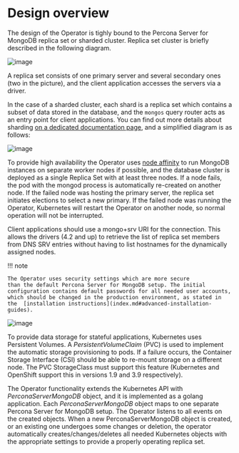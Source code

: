 # Design overview

The design of the Operator is tighly bound to the Percona Server for
MongoDB replica set or sharded cluster. Replica set cluster is briefly described
in the following diagram.

![image](assets/images/replication.svg)

A replica set consists of one primary server and several secondary ones
(two in the picture), and the client application accesses the servers
via a driver.

In the case of a sharded cluster, each shard is a replica set which contains a
subset of data stored in the database, and the `mongos` query router acts as an
entry point for client applications. You can find out more details about sharding
[on a dedicated documentation page](sharding.md), and a simplified diagram
is as follows:

![image](assets/images/sharding.svg)

<a name="high-availability"></a>To provide high availability the Operator uses [node affinity](https://kubernetes.io/docs/concepts/configuration/assign-pod-node/#affinity-and-anti-affinity)
to run MongoDB instances on separate worker nodes if possible, and the
database cluster is deployed as a single Replica Set with at least three
nodes. If a node fails, the pod with the mongod process is automatically
re-created on another node. If the failed node was hosting the primary
server, the replica set initiates elections to select a new primary. If
the failed node was running the Operator, Kubernetes will restart the Operator on
another node, so normal operation will not be interrupted.

Client applications should use a mongo+srv URI for the connection. This
allows the drivers (4.2 and up) to retrieve the list of replica set
members from DNS SRV entries without having to list hostnames for the
dynamically assigned nodes.

!!! note

    The Operator uses security settings which are more secure
    than the default Percona Server for MongoDB setup. The initial
    configuration contains default passwords for all needed user accounts,
    which should be changed in the production environment, as stated in
    the  [installation instructions](index.md#advanced-installation-guides).

![image](assets/images/operator.svg)

To provide data storage for stateful applications, Kubernetes uses
Persistent Volumes. A *PersistentVolumeClaim* (PVC) is used to implement
the automatic storage provisioning to pods. If a failure occurs, the
Container Storage Interface (CSI) should be able to re-mount storage on
a different node. The PVC StorageClass must support this feature
(Kubernetes and OpenShift support this in versions 1.9 and 3.9
respectively).

The Operator functionality extends the Kubernetes API with
*PerconaServerMongoDB* object, and it is implemented as a golang
application. Each *PerconaServerMongoDB* object maps to one separate
Percona Server for MongoDB setup. The Operator listens to all events on the
created objects. When a new PerconaServerMongoDB object is created, or an
existing one undergoes some changes or deletion, the operator automatically
creates/changes/deletes all needed Kubernetes objects with the
appropriate settings to provide a properly operating replica set.
